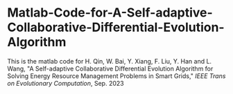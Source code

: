 # Matlab-Code-for-A-Self-adaptive-Collaborative-Differential-Evolution-Algorithm
This is the matlab code for H. Qin, W. Bai, Y. Xiang, F. Liu, Y. Han and L. Wang, "A Self-adaptive Collaborative Differential Evolution Algorithm for Solving Energy Resource Management Problems in Smart Grids," _IEEE Trans on Evolutionary Computation_, Sep. 2023
